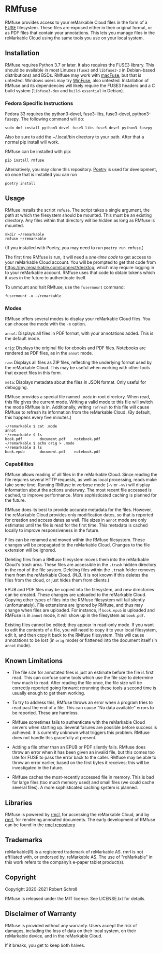 # RMfuse

RMfuse provides access to your reMarkable Cloud files in the form of a
[FUSE](https://github.com/libfuse/libfuse) filesystem.  These files are
exposed either in their original format, or as PDF files that contain
your annotations.  This lets you manage files in the reMarkable Cloud
using the same tools you use on your local system.

## Installation

RMfuse requires Python 3.7 or later.  It also requires the FUSE3 library.
This should be available in most Linuxes (`fuse3` and `libfuse3-3` in
Debian-based distributions) and BSDs.  RMfuse may work with
[macFuse](https://osxfuse.github.io/), but that is untested.  Windows
users may try [WinFuse](https://github.com/billziss-gh/winfuse), also
untested.  Installation of RMfuse and its dependencies will likely
require the FUSE3 headers and a C build system (`libfuse3-dev` and
`build-essential` in Debian).

### Fedora Specific Instructions
Fedora 33 requires the python3-devel, fuse3-libs, fuse3-devel, python3-fusepy. The following command will do:
```
sudo dnf install python3-devel fuse3-libs fuse3-devel python3-fusepy
```

Also be sure to add the ~/.local/bin directory to your path. After that a normal pip install will work.




RMfuse can be installed with pip:
```
pip install rmfuse
```
Alternatively, you may clone this repository.
[Poetry](https://python-poetry.org/) is used for development, so once that
is installed you can run
```
poetry install
```

## Usage

RMfuse installs the script `rmfuse`.  The script takes a single argument,
the path at which the filesystem should be mounted.  This must be an
existing directory.  Any files within that directory will be hidden as
long as RMfuse is mounted.
```
mkdir ~/remarkable
rmfuse ~/remarkable
```
(If you installed with Poetry, you may need to run `poetry run rmfuse`.)

The first time RMfuse is run, it will need a _one-time code_ to get
access to your reMarkable Cloud account.  You will be prompted to get
that code from https://my.remarkable.com/connect/desktop, which may
require logging in to your reMarkable account.  RMfuse uses that code
to obtain tokens which it uses in the future to authenticate itself.

To unmount and halt RMfuse, use the `fusermount` command:
```
fusermount -u ~/remarkable
```

### Modes

RMfuse offers several modes to display your reMarkable Cloud files.  You
can choose the mode with the `-m` option.

`annot`: Displays all files in PDF format, with your annotations added.
This is the default mode.

`orig`: Displays the original file for ebooks and PDF files.  Notebooks
are rendered as PDF files, as in the `annot` mode.

`raw`: Displays all files as ZIP files, reflecting the underlying format
used by the reMarkable Cloud.  This may be useful when working with other
tools that expect files in this form.

`meta`: Displays metadata about the files in JSON format.  Only useful for
debugging.

RMfuse provides a special file named `.mode` in root directory.  When read,
this file gives the current mode.  Writing a valid mode to this file will
switch the mode RMfuse is in.  Additionally, writing `refresh` to this file
will cause RMfuse to refresh its information from the reMarkable Cloud.
(By default, this happens every five minutes.)
```
~/remarkable $ cat .mode
annot
~/remarkable $ ls
book.pdf        document.pdf    notebook.pdf
~/remarkable $ echo orig > .mode
~/remarkable $ ls
book.epub       document.pdf    notebook.pdf
```

### Capabilities

RMfuse allows reading of all files in the reMarkable Cloud.  Since reading
the file requires several HTTP requests, as well as local processing, reads
make take some time.  Running RMfuse in verbose mode (`-v` or `-vv`) will
display information about the actions underway.  The most recent file
accessed is cached, to improve performance.  More sophisticated caching
is planned for the future.

RMfuse does its best to provide accurate metadata for the files.  However,
the reMarkable Cloud provides only modification dates, so that is reported
for creation and access dates as well.  File sizes in `annot` mode are
only estimates until the file is read for the first time.  This metadata
is cached locally to improve responsiveness in the future.

Files can be renamed and moved within the RMfuse filesystem.  These changes
will be propagated to the reMarkable Cloud.  Changes to the file extension
will be ignored.

Deleting files from a RMfuse filesystem moves them into the reMarkable
Cloud's trash area.  These files are accessible in the `.trash` hidden
directory in the root of the file system.  Deleting files within the
`.trash` folder removes them from the reMarkable Cloud.  (_N.B._ It is
not known if this deletes the files from the cloud, or just hides them
from clients.)

EPUB and PDF files may be copied into the filesystem, and new directories
can be created.  These changes are uploaded to the reMarkable Cloud.
Copying other types of files into the RMfuse filesystem will fail silently
(unfortunately).  File extensions are ignored by RMfuse, and thus may
change when files are uploaded.  For instance, if `book.epub` is uploaded
and RMFuse is in `annot` mode, it will show up in the filesystem as
`book.pdf`.

Existing files cannot be edited; they appear in read-only mode. If you
want to edit the contents of a file, you will need to copy it to your
local filesystem, edit it, and then copy it back to the RMfuse filesystem.
This will cause annotations to be lost (in `orig` mode) or flattened into
the document itself (in `annot` mode).

## Known Limitations

- The file size for annotated files is just an estimate before the file
is first read.  This can confuse some tools which use the file size to
determine how much to read.  After reading the file once, the file size
will be correctly reported going forward; rerunning these tools a second
time is usually enough to get them working.

- To try to address this, RMfuse throws an error when a program tries to
read past the end of a file.  This can cause "No data available" errors
to be reported.  These are harmless.

- RMfuse sometimes fails to authenticate with the reMarkable Cloud
servers when starting up.  Several failures are possible before success
is achieved.  It is currently unknown what triggers this problem.  RMfuse
does not handle this gracefully at present.

- Adding a file other than an EPUB or PDF silently fails.  RMfuse does
throw an error when it has been given an invalid file, but this comes
too late for FUSE to pass the error back to the caller.  RMfuse may be
able to throw an error earlier, based on the first bytes it receives;
this will be investigated in the future.

- RMfuse caches the most-recently accessed file in memory.  This is bad
for large files (too much memory used) and small files (we could cache
several files).  A more sophisticated caching system is planned.

## Libraries

RMfuse is powered by [rmcl](https://github.com/rschroll/rmcl), for accessing
the reMarkable Cloud, and by [rmrl](https://github.com/rschroll/rmrl), for
rendering annoated documents.  The early development of RMfuse can be found
in the [rmcl repository](https://github.com/rschroll/rmcl)

## Trademarks

reMarkable(R) is a registered trademark of reMarkable AS. rmrl is not
affiliated with, or endorsed by, reMarkable AS. The use of "reMarkable"
in this work refers to the company’s e-paper tablet product(s).

## Copyright

Copyright 2020-2021 Robert Schroll

RMfuse is released under the MIT license.  See LICENSE.txt for details.

## Disclaimer of Warranty

RMfuse is provided without any warranty.  Users accept the risk of damages,
including the loss of data on their local system, on their reMarkable
device, and in the reMarkable Cloud.

If it breaks, you get to keep both halves.
